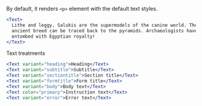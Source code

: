 By default, it renders `<p>` element with the default text styles.

```jsx
<Text>
  Lithe and leggy, Salukis are the supermodels of the canine world. Their looks are legendary: this
  ancient breed can be traced back to the pyramids. Archaeologists have even found these dogs
  entombed with Egyptian royalty!
</Text>
```

Text treatments

```jsx
<Text variant="heading">Heading</Text>
<Text variant="subtitle">Subtitle</Text>
<Text variant="sectiontitle">Section title</Text>
<Text variant="formtitle">Form title</Text>
<Text variant="body">Body text</Text>
<Text color="primary">Instruction text</Text>
<Text variant="error">Error text</Text>
```
